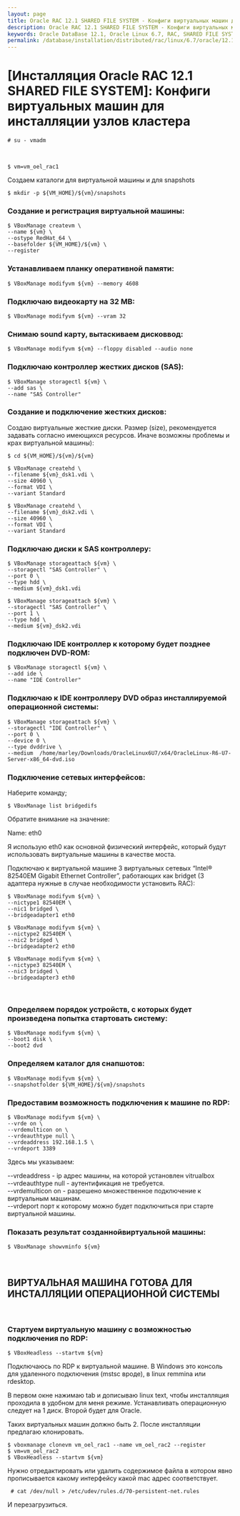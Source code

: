 ```yaml
---
layout: page
title: Oracle RAC 12.1 SHARED FILE SYSTEM - Конфиги виртуальных машин для узлов кластера
description: Oracle RAC 12.1 SHARED FILE SYSTEM - Конфиги виртуальных машин для узлов кластера
keywords: Oracle DataBase 12.1, Oracle Linux 6.7, RAC, SHARED FILE SYSTEM
permalink: /database/installation/distributed/rac/linux/6.7/oracle/12.1/shared-file-system/vm/rac-nodes/
---
```


# [Инсталляция Oracle RAC 12.1 SHARED FILE SYSTEM]: Конфиги виртуальных машин для инсталляции узлов кластера

    # su - vmadm

<br/>

    $ vm=vm_oel_rac1

Создаем каталоги для виртуальной машины и для snapshots

    $ mkdir -p ${VM_HOME}/${vm}/snapshots

### Создание и регистрация виртуальной машины:

    $ VBoxManage createvm \
    --name ${vm} \
    --ostype RedHat_64 \
    --basefolder ${VM_HOME}/${vm} \
    --register

### Устанавливаем планку оперативной памяти:

    $ VBoxManage modifyvm ${vm} --memory 4608

### Подключаю видеокарту на 32 MB:

    $ VBoxManage modifyvm ${vm} --vram 32

### Снимаю sound карту, вытаскиваем дисковвод:

    $ VBoxManage modifyvm ${vm} --floppy disabled --audio none

### Подключаю контроллер жестких дисков (SAS):

    $ VBoxManage storagectl ${vm} \
    --add sas \
    --name "SAS Controller"

### Создание и подключение жестких дисков:

Создаю виртуальные жесткие диски. Размер (size), рекомендуется задавать согласно имеющихся ресурсов. Иначе возможны проблемы и крах виртуальной машины):

    $ cd ${VM_HOME}/${vm}/${vm}

    $ VBoxManage createhd \
    --filename ${vm}_dsk1.vdi \
    --size 40960 \
    --format VDI \
    --variant Standard

    $ VBoxManage createhd \
    --filename ${vm}_dsk2.vdi \
    --size 40960 \
    --format VDI \
    --variant Standard

### Подключаю диски к SAS контроллеру:

    $ VBoxManage storageattach ${vm} \
    --storagectl "SAS Controller" \
    --port 0 \
    --type hdd \
    --medium ${vm}_dsk1.vdi

    $ VBoxManage storageattach ${vm} \
    --storagectl "SAS Controller" \
    --port 1 \
    --type hdd \
    --medium ${vm}_dsk2.vdi

### Подключаю IDE контроллер к которому будет позднее подключен DVD-ROM:

    $ VBoxManage storagectl ${vm} \
    --add ide \
    --name "IDE Controller"

### Подключаю к IDE контроллеру DVD образ инсталлируемой операционной системы:

    $ VBoxManage storageattach ${vm} \
    --storagectl "IDE Controller" \
    --port 0 \
    --device 0 \
    --type dvddrive \
    --medium  /home/marley/Downloads/OracleLinux6U7/x64/OracleLinux-R6-U7-Server-x86_64-dvd.iso

### Подключение сетевых интерфейсов:

Наберите команду;

    $ VBoxManage list bridgedifs

Обратите внимание на значение:

Name: eth0

Я использую eth0 как основной физический интерфейс, который будут использовать виртуальные машины в качестве моста.

Подключаю к виртуальной машине 3 виртуальных сетевых “Intel® 82540EM Gigabit Ethernet Controller”, работающих как bridget (3 адаптера нужные в случае необходимости установить RAC):

    $ VBoxManage modifyvm ${vm} \
    --nictype1 82540EM \
    --nic1 bridged \
    --bridgeadapter1 eth0

    $ VBoxManage modifyvm ${vm} \
    --nictype2 82540EM \
    --nic2 bridged \
    --bridgeadapter2 eth0

    $ VBoxManage modifyvm ${vm} \
    --nictype3 82540EM \
    --nic3 bridged \
    --bridgeadapter3 eth0

<br/>

### Определяем порядок устройств, с которых будет произведена попытка стартовать систему:

    $ VBoxManage modifyvm ${vm} \
    --boot1 disk \
    --boot2 dvd

### Определяем каталог для снапшотов:

    $ VBoxManage modifyvm ${vm} \
    --snapshotfolder ${VM_HOME}/${vm}/snapshots

### Предоставим возможность подключения к машине по RDP:

    $ VBoxManage modifyvm ${vm} \
    --vrde on \
    --vrdemulticon on \
    --vrdeauthtype null \
    --vrdeaddress 192.168.1.5 \
    --vrdeport 3389

Здесь мы указываем:

--vrdeaddress - ip адрес машины, на которой установлен vitrualbox  
--vrdeauthtype null - аутентификация не требуется.  
--vrdemulticon on - разрешено множественное подключение к виртуальным машинам.  
--vrdeport порт к которому можно будет подключиться при старте виртуальной машины.

### Показать результат созданнойвиртуальной машины:

    $ VBoxManage showvminfo ${vm}

<br/>

## ВИРТУАЛЬНАЯ МАШИНА ГОТОВА ДЛЯ ИНСТАЛЛЯЦИИ ОПЕРАЦИОННОЙ СИСТЕМЫ

<br/>

### Стартуем виртуальную машину с возможностью подключения по RDP:

    $ VBoxHeadless --startvm ${vm}

Подключаюсь по RDP к виртуальной машине. В Windows это консоль для удаленного подключения (mstsc вроде), в linux remmina или rdesktop.

В первом окне нажимаю tab и дописываю linux text, чтобы инсталляция проходила в удобном для меня режиме. Устанавливать операционную следует на 1 диск. Второй будет для Oracle.

Таких виртуальных машин должно быть 2. После инсталляции предлагаю клонировать.

    $ vboxmanage clonevm vm_oel_rac1 --name vm_oel_rac2 --register
    $ vm=vm_oel_rac2
    $ VBoxHeadless --startvm ${vm}

<!--

Нужно поменять mac адреса вирту

    $ vboxmanage modifyvm ${vm} --macaddress1 auto
    $ vboxmanage modifyvm ${vm} --macaddress2 auto
    $ vboxmanage modifyvm ${vm} --macaddress3 auto


-->

Нужно отредактировать или удалить содержимое файла в котором явно прописывается какому интерфейсу какой mac адрес соответствует.

     # cat /dev/null > /etc/udev/rules.d/70-persistent-net.rules

И перезагрузиться.

